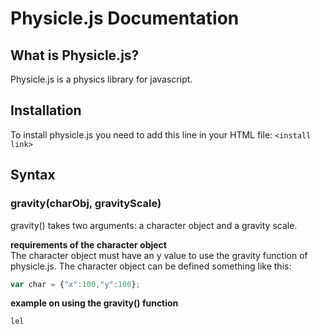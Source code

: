 # Physicle.js Documentation
## What is Physicle.js?

Physicle.js is a physics library for javascript.


## Installation

To install physicle.js you need to add this line in your HTML file:
`<install link>`


## Syntax

### gravity(charObj, gravityScale)

gravity() takes two arguments: a character object and a gravity scale.

**requirements of the character object** <br>
The character object must have an y value to use the gravity function of physicle.js.
The character object can be defined something like this:
```js
var char = {"x":100,"y":100};
```
**example on using the gravity() function** <br>
```js
lel
```
